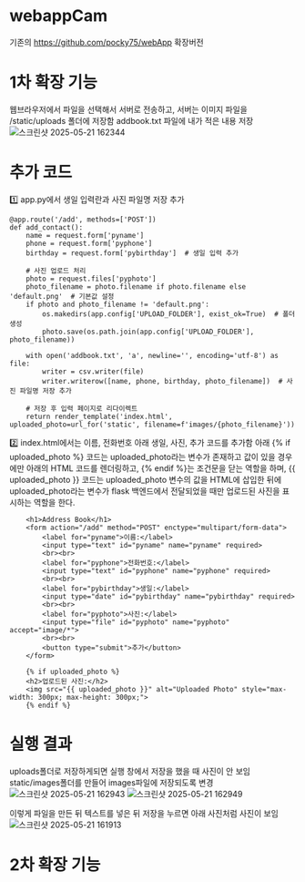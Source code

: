 # webappCam
기존의 https://github.com/pocky75/webApp 확장버전

# 1차 확장 기능
웹브라우저에서 파일을 선택해서 서버로 전송하고,
서버는 이미지 파일을 /static/uploads 폴더에 저장함
addbook.txt 파일에 내가 적은 내용 저장
![스크린샷 2025-05-21 162344](https://github.com/user-attachments/assets/4d2bf0a2-8696-42df-87d2-42bb60da36e4)

# 추가 코드
1️⃣ app.py에서 생일 입력란과 사진 파일명 저장 추가
```
@app.route('/add', methods=['POST'])
def add_contact():
    name = request.form['pyname']
    phone = request.form['pyphone']
    birthday = request.form['pybirthday']  # 생일 입력 추가

    # 사진 업로드 처리
    photo = request.files['pyphoto']
    photo_filename = photo.filename if photo.filename else 'default.png'  # 기본값 설정
    if photo and photo_filename != 'default.png':
        os.makedirs(app.config['UPLOAD_FOLDER'], exist_ok=True)  # 폴더 생성
        photo.save(os.path.join(app.config['UPLOAD_FOLDER'], photo_filename))

    with open('addbook.txt', 'a', newline='', encoding='utf-8') as file:
        writer = csv.writer(file)
        writer.writerow([name, phone, birthday, photo_filename])  # 사진 파일명 저장 추가

    # 저장 후 입력 페이지로 리다이렉트
    return render_template('index.html', uploaded_photo=url_for('static', filename=f'images/{photo_filename}'))
```
2️⃣ index.html에서는 이름, 전화번호 아래 생일, 사진, 추가 코드를 추가함
아래 {% if uploaded_photo %} 코드는 uploaded_photo라는 변수가 존재하고 값이 있을 경우에만 아래의 HTML 코드를 렌더링하고,
{% endif %}는 조건문을 닫는 역할을 하며,
{{ uploaded_photo }} 코드는 uploaded_photo 변수의 값을 HTML에 삽입한 뒤에
uploaded_photo라는 변수가 flask 백엔드에서 전달되었을 때만 업로드된 사진을 표시하는 역할을 한다.
```
    <h1>Address Book</h1>
    <form action="/add" method="POST" enctype="multipart/form-data">
        <label for="pyname">이름:</label>
        <input type="text" id="pyname" name="pyname" required>
        <br><br>
        <label for="pyphone">전화번호:</label>
        <input type="text" id="pyphone" name="pyphone" required>
        <br><br>
        <label for="pybirthday">생일:</label>
        <input type="date" id="pybirthday" name="pybirthday" required>
        <br><br>
        <label for="pyphoto">사진:</label>
        <input type="file" id="pyphoto" name="pyphoto" accept="image/*">
        <br><br>
        <button type="submit">추가</button>
    </form>

    {% if uploaded_photo %}
    <h2>업로드된 사진:</h2>
    <img src="{{ uploaded_photo }}" alt="Uploaded Photo" style="max-width: 300px; max-height: 300px;">
    {% endif %}
```
# 실행 결과
uploads폴더로 저장하게되면 실행 창에서 저장을 했을 때 사진이 안 보임
static/images폴더를 만들어 images파일에 저장되도록 변경
![스크린샷 2025-05-21 162943](https://github.com/user-attachments/assets/856777c9-76dd-4db6-ac1a-825c1fb54e0c)
![스크린샷 2025-05-21 162949](https://github.com/user-attachments/assets/ffa8cc6f-c0ed-4564-a8c5-a82fa50b4563)

이렇게 파일을 만든 뒤 텍스트를 넣은 뒤 저장을 누르면 아래 사진처럼 사진이 보임
![스크린샷 2025-05-21 161913](https://github.com/user-attachments/assets/1c64746c-b837-4d11-ac2b-4b8de20e2ce3)

# 2차 확장 기능
